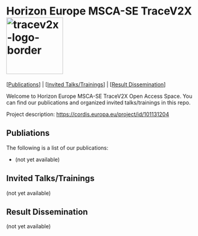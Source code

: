 # Horizon Europe MSCA-SE TraceV2X <img width="150" alt="tracev2x-logo-border" src="https://github.com/user-attachments/assets/5c7ee3c4-691f-4d63-bb13-6982c65fa2f2">

[[Publications](#publications)] | [[Invited Talks/Trainings](#invited-talkstrainings)] | [[Result Dissemination](#result-dissemination)]

Welcome to Horizon Europe MSCA-SE TraceV2X Open Access Space. You can find our publications and organized invited talks/trainings in this repo.

Project description: https://cordis.europa.eu/project/id/101131204

## Publiations

The following is a list of our publications:

- (not yet available)

  
## Invited Talks/Trainings

(not yet available)

## Result Dissemination

(not yet available)

